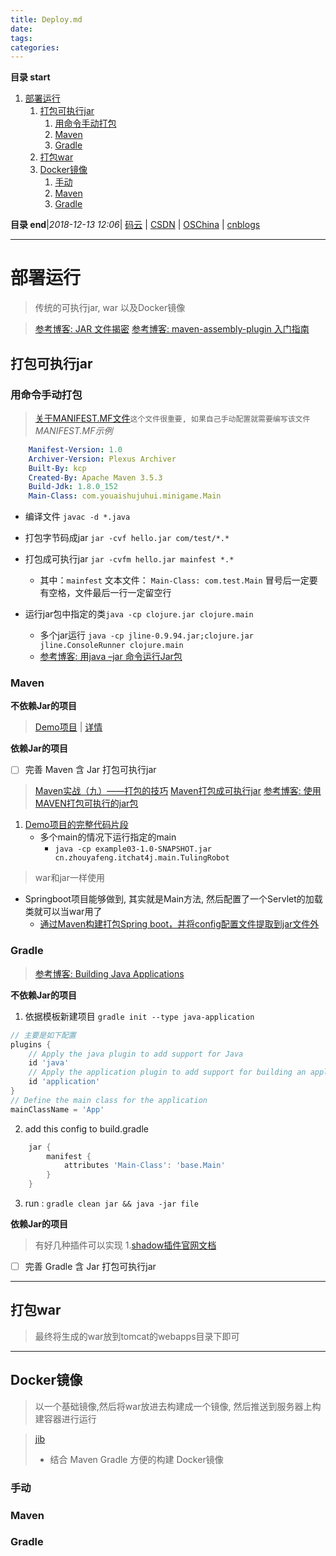 ```yaml
---
title: Deploy.md
date: 
tags: 
categories: 
---
```


**目录 start**
 
1. [部署运行](#部署运行)
    1. [打包可执行jar](#打包可执行jar)
        1. [用命令手动打包](#用命令手动打包)
        1. [Maven](#maven)
        1. [Gradle](#gradle)
    1. [打包war](#打包war)
    1. [Docker镜像](#docker镜像)
        1. [手动](#手动)
        1. [Maven](#maven)
        1. [Gradle](#gradle)

**目录 end**|_2018-12-13 12:06_| [码云](https://gitee.com/gin9) | [CSDN](http://blog.csdn.net/kcp606) | [OSChina](https://my.oschina.net/kcp1104) | [cnblogs](http://www.cnblogs.com/kuangcp)
****************************************
# 部署运行
> 传统的可执行jar, war 以及Docker镜像

> [参考博客: JAR 文件揭密](https://www.ibm.com/developerworks/cn/java/j-jar/index.html)
> [参考博客: maven-assembly-plugin 入门指南](https://www.jianshu.com/p/14bcb17b99e0)

## 打包可执行jar
### 用命令手动打包
> [关于MANIFEST.MF文件](https://blog.csdn.net/baileyfu/article/details/1808023)`这个文件很重要, 如果自己手动配置就需要编写该文件`
_MANIFEST.MF示例_
```yml
    Manifest-Version: 1.0
    Archiver-Version: Plexus Archiver
    Built-By: kcp
    Created-By: Apache Maven 3.5.3
    Build-Jdk: 1.8.0_152
    Main-Class: com.youaishujuhui.minigame.Main
```
- 编译文件        `javac -d *.java `
- 打包字节码成jar `jar -cvf hello.jar com/test/*.*` 
- 打包成可执行jar `jar -cvfm hello.jar mainfest *.*` 
    - 其中：`mainfest` 文本文件： `Main-Class: com.test.Main` 冒号后一定要有空格，文件最后一行一定留空行

- 运行jar包中指定的类`java -cp clojure.jar clojure.main`
    - 多个jar运行 `java -cp jline-0.9.94.jar;clojure.jar jline.ConsoleRunner clojure.main`
    - [参考博客: 用java –jar 命令运行Jar包](https://blog.csdn.net/paullinjie/article/details/53188943)

### Maven

**不依赖Jar的项目**
> [Demo项目](https://gitee.com/gin9/codes/ri4x8cut3awgh0e271lfb54) | [详情](/Java/Tool/Maven.md#31打包成可执行jar)

**依赖Jar的项目**
- [ ] 完善 Maven 含 Jar 打包可执行jar

> [Maven实战（九）——打包的技巧](http://www.infoq.com/cn/news/2011/06/xxb-maven-9-package)
> [Maven打包成可执行jar](https://blog.csdn.net/u013177446/article/details/53944424)
> [参考博客: 使用MAVEN打包可执行的jar包](https://www.jianshu.com/p/afb79650b606)

1. [Demo项目的完整代码片段](https://gitee.com/gin9/codes/ri4x8cut3awgh0e271lfb54)
    - 多个main的情况下运行指定的main 
        - `java -cp example03-1.0-SNAPSHOT.jar cn.zhouyafeng.itchat4j.main.TulingRobot`

> war和jar一样使用
- Springboot项目能够做到, 其实就是Main方法, 然后配置了一个Servlet的加载类就可以当war用了
    - [通过Maven构建打包Spring boot，并将config配置文件提取到jar文件外](http://lib.csdn.net/article/java/65574)

### Gradle
> [参考博客: Building Java Applications](https://guides.gradle.org/building-java-applications/)

**不依赖Jar的项目**
1. 依据模板新建项目 `gradle init --type java-application` 
```groovy
// 主要是如下配置
plugins {
    // Apply the java plugin to add support for Java
    id 'java'
    // Apply the application plugin to add support for building an application
    id 'application'
}
// Define the main class for the application
mainClassName = 'App'
```
2. add this config to build.gradle
```groovy
    jar {
        manifest {
            attributes 'Main-Class': 'base.Main'
        }
    }
```
3. run : `gradle clean jar && java -jar file`   

**依赖Jar的项目**
> 有好几种插件可以实现 1.[shadow插件官网文档](http://imperceptiblethoughts.com/shadow/) 

- [ ] 完善 Gradle 含 Jar 打包可执行jar

*************************

## 打包war
> 最终将生成的war放到tomcat的webapps目录下即可

********************

## Docker镜像
> 以一个基础镜像,然后将war放进去构建成一个镜像, 然后推送到服务器上构建容器进行运行

> [jib](https://github.com/GoogleContainerTools/jib)
> - 结合 Maven Gradle 方便的构建 Docker镜像

### 手动

### Maven

### Gradle


